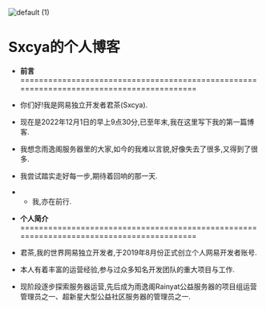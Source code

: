 ![default (1)](https://user-images.githubusercontent.com/119505447/204942833-38324b62-c0c5-47fa-a8a7-420dd260f683.png)

# Sxcya的个人博客

+ **前言** 
=========================================================================================
+ 你们好!我是网易独立开发者君茶(Sxcya).
+ 现在是2022年12月1日的早上9点30分,已至年末,我在这里写下我的第一篇博客.
+ 我想念雨逸阁服务器里的大家,如今的我难以言貌,好像失去了很多,又得到了很多.
+ 我尝试踏实走好每一步,期待着回响的那一天.
+ + 我,亦在前行.
 
+ **个人简介**
=========================================================================================
+ 君茶,我的世界网易独立开发者,于2019年8月份正式创立个人网易开发者账号.
+ 本人有着丰富的运营经验,参与过众多知名开发团队的重大项目与工作.
+ 现阶段逐步探索服务器运营,先后成为雨逸阁Rainyat公益服务器的项目组运营管理员之一、超新星大型公益社区服务器的管理员之一.
